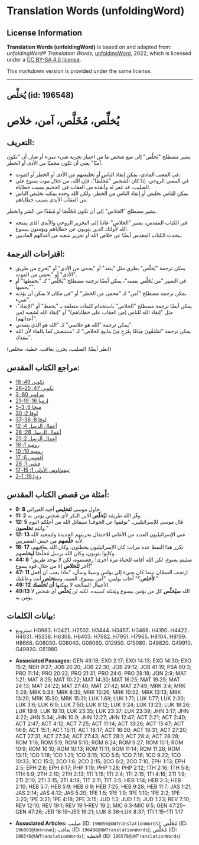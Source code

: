 # Translation Words (unfoldingWord)

## License Information

**Translation Words (unfoldingWord)** is based on and adapted from: _unfoldingWord® Translation Words_, [unfoldingWord](https://unfoldingword.org/utw), 2022, which is licensed under a [CC BY-SA 4.0 license](https://creativecommons.org/licenses/by-sa/4.0/legalcode.en).

This markdown version is provided under the same license.



--------------------------------

## يُخلِّص (id: 196548)

يُخلِّص، مُخَلَّص، آمن، خلاص
============================

التعريف:
--------

يشير مصطلح "يُخلِّص" إلى منع شخص ما من اجتياز تجربة شيء سيء أو ضار. أن "تكون آمنًا" يعني أن تكون محميًا من الأذى أو الخطر.

* في المعنى المادي، يمكن إنقاذ الناس أو تخليصهم من الأذى أو الخطر أو الموت.
* في المعنى الروحي، إذا كان الشخص "مُخلَّصًا"، فإن الله، من خلال موت يسوع على الصليب، قد غفر له وأنقذه من العقاب في الجحيم بسبب خطاياه.
* يمكن للناس تخليص أو إنقاذ الناس من الخطر، ولكن الله وحده يمكنه تخليص الناس من العقاب الأبدي بسبب خطاياهم.

يشير مصطلح "الخلاص" إلى أن تكون مُخَلّصًا أو مُنقَذًا من الشر والخطر.

* في الكتاب المقدس، يشير "الخلاص" عادةً إلى التحرير الروحي والأبدي الذي يمنحه الله لأولئك الذين يتوبون عن خطاياهم ويؤمنون بيسوع.
* يتحدث الكتاب المقدس أيضًا عن خلاص الله أو تحرير شعبه من أعدائهم الماديين.

اقتراحات الترجمة:
-----------------

* يمكن ترجمة "يُخلّص" بطرق مثل "ينقذ" أو "يحمي من الأذى" أو "يُخرِج من طريق الأذى" أو "يحمي من الموت".
* في التعبير "من يُخَلِّص نفسه"، يمكن أيضًا ترجمة مصطلح "يُخَلِّص" كـ "يحفظها" أو "يحميها".
* يمكن ترجمة مصطلح "آمن" كـ "محمي من الخطر" أو "في مكان لا يمكن أن يؤذيه شيء".
* يمكن أيضًا ترجمة مصطلح "الخلاص" باستخدام كلمات متعلقة بـ "يحفظ" أو "الإنقاذ"، مثل "إنقاذ الله للناس (من العقاب على خطاياهم)" أو "إنقاذ الله لشعبه (من أعدائهم)".
* يمكن ترجمة "الله هو خلاصي" كـ "الله هو الذي ينقذني".
* يمكن ترجمة "تَسْتَقُونَ مِيَاهًا بِفَرَحٍ مِنْ ينابيع الخلاص" كـ "ستنتعش كما بالماء لأن الله ينقذك".

(انظر أيضًا: الصليب، يحرر، يعاقب، خطية، مخلص)

مراجع الكتاب المقدس:
--------------------

* [تكوين 49: 18](https://ref.ly/Gen49:18)
* [تكوين 47: 25–26](https://ref.ly/Gen47:25-Gen47:26)
* [مزامير 80: 3](https://ref.ly/Ps80:3)
* [إرميا 16: 19–21](https://ref.ly/Jer16:19-Jer16:21)
* [ميخا 6: 3–5](https://ref.ly/Mic6:3-Mic6:5)
* [لوقا 2: 30](https://ref.ly/Luke2:30)
* [لوقا 8: 36–37](https://ref.ly/Luke8:36-Luke8:37)
* [أعمال الرسل 4: 12](https://ref.ly/Acts4:12)
* [أعمال الرسل 28: 28](https://ref.ly/Acts28:28)
* [أعمال الرسل 2: 21](https://ref.ly/Acts2:21)
* [رومية 1: 16](https://ref.ly/Rom1:16)
* [رومية 10: 10](https://ref.ly/Rom10:10)
* [أفسس 6: 17](https://ref.ly/Eph6:17)
* [فيلبي 1: 28](https://ref.ly/Phil1:28)
* [تيموثاوس الأولى 1: 15–17](https://ref.ly/1Tim1:15-1Tim1:17)
* [رؤيا 19: 1–2](https://ref.ly/Rev19:1-Rev19:2)

أمثلة من قصص الكتاب المقدس:
---------------------------

* **9: 8** حاول موسى **لتَخليص** أخيه العبراني.
* **11: 2** وفّر الله طريقة **ليُخلّص ا**لابن البكر لأي شخص يؤمن به.
* **12: 5** قال موسى للإسرائيليين، "توقفوا عن الخوف! سيقاتل الله من أجلكم اليوم وانتم **تخلصون**."
* **12: 13** غنى الإسرائيليون العديد من الأغاني للاحتفال بحريتهم الجديدة ولتمجيد الله لأنه **خلّصهم** من جيش المصريين.
* **16: 17** تكرر هذا النمط عدة مرات: كان الإسرائيليون يخطئون، وكان الله يعاقبهم، وكانوا يتوبون، وكان الله يرسل مُخلّصًا **ليخلص**هم.
* **44: 8** "صلبتم يسوع، لكن الله أقامه للحياة مرة أخرى! رفضتموه، لكن لا يوجد طريق آخر **للخلاص** إلا من خلال قوة يسوع!"
* **47: 11** ارتجف السجّان بينما كان يجيء إلى بولس وسيلا وسأل، "ماذا يجب أن أفعل **لأخلص**؟" أجاب بولس، "آمن بيسوع، السيد، وس**تخلص** أنت وعائلتك."
* **49: 12** الأعمال الصالحة لا يمكنها **أن تُخلّصك**.
* **49:13** الله **سيُخلّص** كل من يؤمن بيسوع ويَقبَله كسيده. لكنه لن **يُخلّص** أي شخص لا يؤمن به.

بيانات الكلمات:
---------------

* سترونغ: H0983، H2421، H2502، H3444، H3467، H3468، H4190، H4422، H4931، H5338، H6308، H6403، H7682، H7951، H7965، H8104، H8199، H8668، G08030، G08040، G08060، G12950، G15080، G49820، G49910، G49920، G51980

* **Associated Passages:** GEN 49:18; EXO 2:17; EXO 14:13; EXO 14:30; EXO 15:2; NEH 9:27; JOB 20:20; JOB 22:30; JOB 29:12; JOB 41:19; PSA 80:3; PRO 11:14; PRO 20:22; PRO 21:31; PRO 24:6; PRO 28:18; JON 2:9; MAT 1:21; MAT 8:25; MAT 10:22; MAT 14:30; MAT 16:25; MAT 19:25; MAT 24:13; MAT 24:22; MAT 27:40; MAT 27:42; MAT 27:49; MRK 3:4; MRK 5:28; MRK 5:34; MRK 8:35; MRK 10:26; MRK 10:52; MRK 13:13; MRK 13:20; MRK 15:30; MRK 15:31; LUK 1:69; LUK 1:71; LUK 1:77; LUK 2:30; LUK 3:6; LUK 6:9; LUK 7:50; LUK 8:12; LUK 9:24; LUK 13:23; LUK 18:26; LUK 19:9; LUK 19:10; LUK 23:35; LUK 23:37; LUK 23:39; JHN 3:17; JHN 4:22; JHN 5:34; JHN 10:9; JHN 12:27; JHN 12:47; ACT 2:21; ACT 2:40; ACT 2:47; ACT 4:12; ACT 7:25; ACT 11:14; ACT 13:26; ACT 13:47; ACT 14:9; ACT 15:1; ACT 15:11; ACT 16:17; ACT 16:30; ACT 16:31; ACT 27:20; ACT 27:31; ACT 27:34; ACT 27:43; ACT 28:1; ACT 28:4; ACT 28:28; ROM 1:16; ROM 5:9; ROM 5:10; ROM 8:24; ROM 9:27; ROM 10:1; ROM 10:9; ROM 10:10; ROM 10:13; ROM 11:11; ROM 11:14; ROM 11:26; ROM 13:11; 1CO 1:18; 1CO 1:21; 1CO 3:15; 1CO 5:5; 1CO 7:16; 1CO 9:22; 1CO 10:33; 1CO 15:2; 2CO 1:6; 2CO 2:15; 2CO 6:2; 2CO 7:10; EPH 1:13; EPH 2:5; EPH 2:8; EPH 6:17; PHP 1:19; PHP 1:28; PHP 2:12; 1TH 2:16; 1TH 5:8; 1TH 5:9; 2TH 2:10; 2TH 2:13; 1TI 1:15; 1TI 2:4; 1TI 2:15; 1TI 4:16; 2TI 1:9; 2TI 2:10; 2TI 3:15; 2TI 4:18; TIT 2:11; TIT 3:5; HEB 1:14; HEB 2:3; HEB 2:10; HEB 5:7; HEB 5:9; HEB 6:9; HEB 7:25; HEB 9:28; HEB 11:7; JAS 1:21; JAS 2:14; JAS 4:12; JAS 5:20; 1PE 1:5; 1PE 1:9; 1PE 1:10; 1PE 2:2; 1PE 3:20; 1PE 3:21; 1PE 4:18; 2PE 3:15; JUD 1:3; JUD 1:5; JUD 1:23; REV 7:10; REV 12:10; REV 19:1; REV 19:1–REV 19:2; MIC 6:3–MIC 6:5; GEN 47:25–GEN 47:26; JER 16:19–JER 16:21; LUK 8:36–LUK 8:37; 1TI 1:15–1TI 1:17
* **Associated Articles:** صليب (ID: `196056@UWTranslationWords`); مُخَلِّص (ID: `196083@Unknown`); يعاقب (ID: `196498@UWTranslationWords`); مُخَلِّص (ID: `196549@UWTranslationWords`); الخطية (ID: `196578@UWTranslationWords`)

